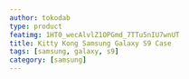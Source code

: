 ```yaml
---
author: tokodab
type: product
featimg: 1HT0_wecAlvlZ1OPGmd_7TTu5nIU7wnUT
title: Kitty Kong Samsung Galaxy S9 Case
tags: [samsung, galaxy, s9]
category: [samsung]
---
```

